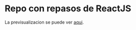 # Repo con repasos de ReactJS

La previsualizacion se puede ver [aqui](https://repasos.netlify.app/).
